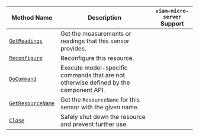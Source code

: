 <!-- prettier-ignore -->
| Method Name | Description | `viam-micro-server` Support |
| ----------- | ----------- | --------------------------- |
| [`GetReadings`](/dev/reference/apis/components/sensor/#getreadings) | Get the measurements or readings that this sensor provides. | <p class="center-text"><i class="fas fa-check" title="yes"></i></p> |
| [`Reconfigure`](/dev/reference/apis/components/sensor/#reconfigure) | Reconfigure this resource. | <p class="center-text"><i class="fas fa-times" title="no"></i></p> |
| [`DoCommand`](/dev/reference/apis/components/sensor/#docommand) | Execute model-specific commands that are not otherwise defined by the component API. |
| [`GetResourceName`](/dev/reference/apis/components/sensor/#getresourcename) | Get the `ResourceName` for this sensor with the given name. | <p class="center-text"><i class="fas fa-times" title="no"></i></p> |
| [`Close`](/dev/reference/apis/components/sensor/#close) | Safely shut down the resource and prevent further use. | <p class="center-text"><i class="fas fa-times" title="no"></i></p> |
